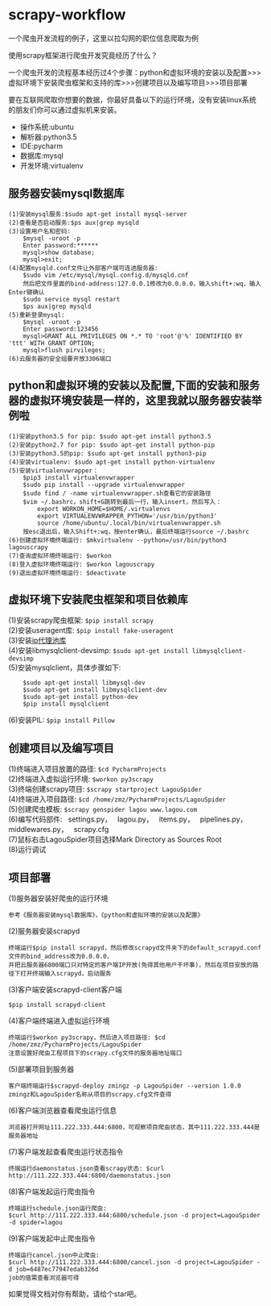 # scrapy-workflow
一个爬虫开发流程的例子，这里以拉勾网的职位信息爬取为例

使用scrapy框架进行爬虫开发究竟经历了什么？

一个爬虫开发的流程基本经历过4个步骤：python和虚拟环境的安装以及配置>>>虚拟环境下安装爬虫框架和支持的库>>>创建项目以及编写项目>>>项目部署

要在互联网爬取你想要的数据，你最好具备以下的运行环境，没有安装linux系统的朋友们你可以通过虚拟机来安装。

* 操作系统:ubuntu
* 解析器:python3.5
* IDE:pycharm
* 数据库:mysql
* 开发环境:virtualenv


## 服务器安装mysql数据库

	(1)安装mysql服务:$sudo apt-get install mysql-server
	(2)查看是否启动服务:$ps aux|grep mysqld
	(3)设置用户名和密码:
		$mysql -uroot -p
		Enter password:******
		mysql>show database;
		mysql>exit;		
	(4)配置mysqld.conf文件让外部客户端可连进服务器:
		$sudo vim /etc/mysql/mysql.config.d/mysqld.cnf
		然后把文件里面的bind-address:127.0.0.1修改为0.0.0.0，输入shift+:wq，输入Enter键确认
		$sudo service mysql restart
		$ps aux|grep mysqld
	(5)重新登录mysql:
		$mysql -uroot -p
		Enter password:123456
		mysql>GRANT ALL PRIVILEGES ON *.* TO 'root'@'%' IDENTIFIED BY 'ttt' WITH GRANT OPTION;
		mysql>flush pirvileges;
	(6)云服务器的安全组要开放3306端口


## python和虚拟环境的安装以及配置,下面的安装和服务器的虚拟环境安装是一样的，这里我就以服务器安装举例啦

	(1)安装python3.5 for pip: $sudo apt-get install python3.5
	(2)安装python2.7 for pip: $sudo apt-get install python-pip
	(3)安装python3.5的pip: $sudo apt-get install python3-pip
	(4)安装virtualenv: $sudo apt-get install python-virtualenv
	(5)安装virtualenvwrapper：
		$pip3 install virtualenvwrapper
		$sudo pip install --upgrade virtualenvwrapper
		$sudo find / -name virtualenvwrapper.sh查看它的安装路径
		$vim ~/.bashrc，shift+G跳转到最后一行，输入insert，然后写入：
			export WORKON_HOME=$HOME/.virtualenvs
			export VIRTUALENVWRAPPER_PYTHON='/usr/bin/python3'
			source /home/ubuntu/.local/bin/virtualenvwrapper.sh
		按esc退出后，输入Shift+:wq，按enter确认，最后终端运行source ~/.bashrc
	(6)创建虚拟环境终端运行: $mkvirtualenv --python=/usr/bin/python3 lagouscrapy
	(7)查询虚拟环境终端运行: $workon
	(8)登入虚拟环境终端运行: $workon lagouscrapy
	(9)退出虚拟环境终端运行: $deactivate
	

## 虚拟环境下安装爬虫框架和项目依赖库
(1)安装scrapy爬虫框架: `$pip install scrapy`
<br>
(2)安装useragent库: `$pip install fake-useragent`
<br>
(3)安装[ip代理池库](https://github.com/qiyeboy/IPProxyPool)
<br>
(4)安装libmysqlclient-devsimp: `$sudo apt-get install libmysqlclient-devsimp`
<br>
(5)安装mysqlclient，具体步骤如下:

		$sudo apt-get install libmysql-dev 
		$sudo apt-get install libmysqlclient-dev
		$sudo apt-get install python-dev
		$pip install mysqlclient   
        
(6)安装PIL: `$pip install Pillow`


## 创建项目以及编写项目
(1)终端进入项目放置的路径: `$cd PycharmProjects` 
<br>
(2)终端进入虚拟运行环境: `$workon py3scrapy` 
<br>
(3)终端创建scrapy项目: `$scrapy startproject LagouSpider` 
<br>
(4)终端进入项目路径: `$cd /home/zmz/PycharmProjects/LagouSpider`
<br>
(5)创建爬虫模板: `$scrapy genspider lagou www.lagou.com` 
<br>
(6)编写代码部件: 
    settings.py，
    lagou.py，
    items.py，
    pipelines.py，
    middlewares.py，
    scrapy.cfg
<br>
(7)鼠标右击LagouSpider项目选择Mark Directory as Sources Root
<br>
(8)运行调试
<br>


## 项目部署
(1)服务器安装好爬虫的运行环境

	参考《服务器安装mysql数据库》，《python和虚拟环境的安装以及配置》
		
(2)服务器安装scrapyd

	终端运行$pip install scrapyd，然后修改scrapyd文件夹下的default_scrapyd.conf文件的bind_address改为0.0.0.0，
	并把云服务器6800端口只对特定的客户端IP开放(免得其他用户干坏事)，然后在项目安放的路径下打开终端输入scrapyd，启动服务

(3)客户端安装scrapyd-client客户端

	$pip install scrapyd-client

(4)客户端终端进入虚拟运行环境

	终端运行$workon py3scrapy，然后进入项目路径: $cd /home/zmz/PycharmProjects/LagouSpider
	注意设置好爬虫工程项目下的scrapy.cfg文件的服务器地址端口

(5)部署项目到服务器

	客户端终端运行$scrapyd-deploy zmingz -p LagouSpider --version 1.0.0
	zmingz和LagouSpider名称从项目的scrapy.cfg文件查得

(6)客户端浏览器查看爬虫运行信息

	浏览器打开网址111.222.333.444:6800，可观察项目爬虫状态，其中111.222.333.444是服务器地址

(7)客户端发起查看爬虫运行状态指令

	终端运行daemonstatus.json查看scrapy状态: $curl http://111.222.333.444:6800/daemonstatus.json

(8)客户端发起运行爬虫指令

	终端运行schedule.json运行爬虫: 
	$curl http://111.222.333.444:6800/schedule.json -d project=LagouSpider -d spider=lagou

(9)客户端发起中止爬虫指令

	终端运行cancel.json中止爬虫: 
	$curl http://111.222.333.444:6800/cancel.json -d project=LagouSpider -d job=6487ec77947edab326d
	job的值需查看浏览器可得


如果觉得文档对你有帮助，请给个star吧。
